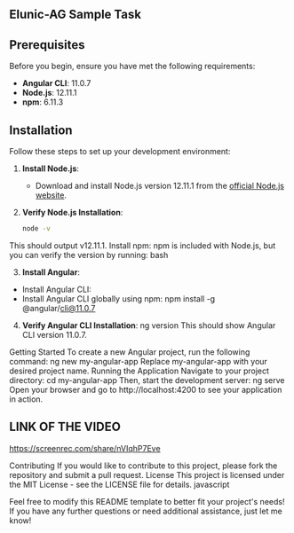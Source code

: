 
## Elunic-AG Sample Task

## Prerequisites

Before you begin, ensure you have met the following requirements:

- **Angular CLI**: 11.0.7
- **Node.js**: 12.11.1
- **npm**: 6.11.3

## Installation

Follow these steps to set up your development environment:

1. **Install Node.js**:
   - Download and install Node.js version 12.11.1 from the [official Node.js website](https://nodejs.org/en/download/releases/).

2. **Verify Node.js Installation**:
   ```bash
   node -v
This should output v12.11.1.
Install npm:
npm is included with Node.js, but you can verify the version by running:
bash

 3. **Install Angular**:
   - Install Angular CLI:
   - Install Angular CLI globally using npm:
  npm install -g @angular/cli@11.0.7

   4. **Verify Angular CLI Installation**:
   ng version
   This should show Angular CLI version 11.0.7.

Getting Started
To create a new Angular project, run the following command:
ng new my-angular-app
Replace my-angular-app with your desired project name.
Running the Application
Navigate to your project directory:
cd my-angular-app
Then, start the development server:
ng serve
Open your browser and go to http://localhost:4200 to see your application in action.


## LINK OF THE VIDEO
https://screenrec.com/share/nVIqhP7Eve

Contributing
If you would like to contribute to this project, please fork the repository and submit a pull request.
License
This project is licensed under the MIT License - see the LICENSE file for details.
javascript


Feel free to modify this README template to better fit your project's needs! If you have any further questions or need additional assistance, just let me know!

